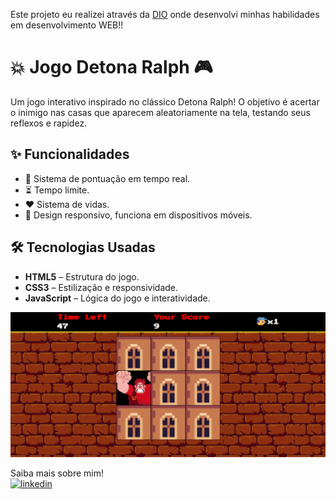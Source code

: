 Este projeto eu realizei através da [DIO](https://www.dio.me/) onde desenvolvi minhas habilidades em desenvolvimento WEB!!
# 💥 Jogo Detona Ralph 🎮  
Um jogo interativo inspirado no clássico Detona Ralph! O objetivo é acertar o inimigo nas casas que aparecem aleatoriamente na tela, testando seus reflexos e rapidez.  

## ✨ Funcionalidades  
- 🎯 Sistema de pontuação em tempo real.  
- ⏳ Tempo limite.
- ❤️ Sistema de vidas. 
- 📱 Design responsivo, funciona em dispositivos móveis.  

## 🛠 Tecnologias Usadas  
- **HTML5** – Estrutura do jogo.  
- **CSS3** – Estilização e responsividade.  
- **JavaScript** – Lógica do jogo e interatividade.  

![Preview do Jogo](src/images/ralph.png)

Saiba mais sobre mim!<br> [![linkedin](https://img.shields.io/badge/linkedin-0A66C2?style=for-the-badge&logo=linkedin&logoColor=white)](https://www.linkedin.com/in/henrique-baptista-bandeira)


